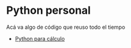 # Python personal

Acá va algo de código que reuso todo el tiempo

- [Python para cálculo](python_calc.md)
